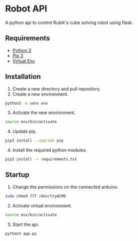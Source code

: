 # Robot API

A python api to control Rubik's cube solving robot using flask.

## Requirements

* [Python 3](https://www.python.org/downloads/)
* [Pip 3](https://www.educative.io/edpresso/installing-pip3-in-ubuntu)
* [Virtual Env](https://packaging.python.org/guides/installing-using-pip-and-virtual-environments/)

## Installation

1. Create a new directory and pull repository.
2. Create a new environment.
```bash
python3 -m venv env
```
3. Activate the new environment.
```bash
source env/bin/activate
```
4. Update pip.
```bash
pip3 install --upgrade pip
```
4. Install the required python modules.
```bash
pip3 install -r requirements.txt
```

## Startup

1. Change the permissions on the connected arduino.
```bash
sudo chmod 777 /dev/ttyACM0
```
2. Activate virtual environment.
```bash
source env/bin/activate
```
3. Start the api.
```bash
python3 app.py
```

